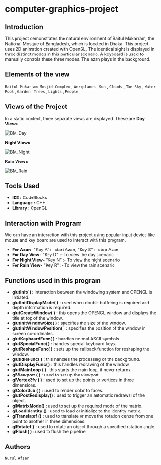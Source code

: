 # computer-graphics-project


## Introduction
This project demonstrates the natural environment of Baitul Mukarram, the National Mosque of Bangladesh, which is located in Dhaka. This project uses 2D animation created with OpenGL. The identical sight is displayed in three distinct modes in this particular scenario. A keyboard is used to manually controls these three modes. The azan plays in the background.
## Elements of the view

`Baitul Mukarram Mosjid Complex` , `Aeroplanes` , `Sun` , `Clouds` , `The Sky` , `Water Pool` , `Garden` , `Trees` , `Lights` , `People`

## Views of the Project
In a static context, three separate views are displayed. These are 
**Day Views**

![BM_Day](https://github.com/NurulAfsar96/computer-graphics-baitul-mukarram-view/assets/90999889/f34caa1c-a909-4bcb-aa00-cbc8f98f7257)

**Night Views**

![BM_Night](https://github.com/NurulAfsar96/computer-graphics-baitul-mukarram-view/assets/90999889/5693bac6-ce5c-43ec-80c6-716e2511ed1b)

**Rain Views**

![BM_Rain](https://github.com/NurulAfsar96/computer-graphics-baitul-mukarram-view/assets/90999889/7af4c064-2fa9-4c34-9bc6-b802aa37c59b)

## Tools Used

- **IDE :** CodeBlocks
- **Language :** C++
- **Library :** OpenGL

## Interaction with Program
We can have an interaction with this project using popular input device like mouse and key board are used to interact with this program.

- **For Azan-**
     "Key A" :- start Azan, "Key S" :- stop Azan
- **For Day View-**
     "Key D" :- To view the day scenario
- **For Night View-**
     "Key N" :- To view the night scenario
- **For Rain View-**
     "Key R" :- To view the rain scenario

## Functions used in this program
- **glutInit( )** : interaction between the windowing system and OPENGL is initiated.
- **glutInitDisplayMode( )** : used when double buffering is required and depth information is required.
- **glutCreateWindow( )** : this opens the OPENGL window and displays the title at top of the window.
- **glutInitWindowSize( )** : specifies the size of the window.
- **glutInitWindowPosition( )** : specifies the position of the window in screen co-ordinates. 
- **glutKeyboardFunc( )** : handles normal ASCII symbols.
- **glutSpecialFunc( )** : handles special keyboard keys. 
- **glutReshapeFunc( )** : sets up the callback function for reshaping the window.  
- **glutIdleFunc( )** : this handles the processing of the background.  
- **glutDisplayFunc( )** : this handles redrawing of the window  
- **glutMainLoop ( )** : this starts the main loop, it never returns.
- **glViewport ( )** : used to set up the viewport.  
- **glVertex3fv ( )** : used to set up the points or vertices in three dimensions.  
- **glColor3ub ( )** : used to render color to faces.
- **glutPostRedisplay()** : used to trigger an automatic redrawal of the object.
-  **glMatrixMode()** : used to set up the required mode of the matrix.
- **glLoadIdentity ()** : used to load or initialize to the identity matrix.
- **glTranslatef ()** : used to translate or move the rotation centre from one point to another in three dimensions.
- **glRotatef()** : used to rotate an object through a specified rotation angle.
- **glFlush( )** : used to flush the pipeline

## Authors
[`Nurul Afsar`](https://github.com/NurulAfsar96/)

